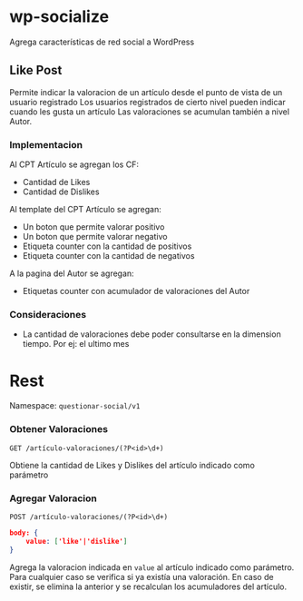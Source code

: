 # wp-socialize

Agrega características de red social a WordPress

## Like Post

Permite indicar la valoracion de un artículo desde el punto de vista de un usuario registrado
Los usuarios registrados de cierto nivel pueden indicar cuando les gusta un artículo
Las valoraciones se acumulan también a nivel Autor.

### Implementacion

Al CPT Artículo se agregan los CF:
+ Cantidad de Likes
+ Cantidad de Dislikes

Al template del CPT Artículo se agregan:
+ Un boton que permite valorar positivo
+ Un boton que permite valorar negativo
+ Etiqueta counter con la cantidad de positivos
+ Etiqueta counter con la cantidad de negativos

A la pagina del Autor se agregan:
+ Etiquetas counter con acumulador de valoraciones del Autor

### Consideraciones

+ La cantidad de valoraciones debe poder consultarse en la dimension tiempo. Por ej: el ultimo mes

# Rest

Namespace: ```questionar-social/v1```

### Obtener Valoraciones

```GET /artículo-valoraciones/(?P<id>\d+)```

Obtiene la cantidad de Likes y Dislikes del artículo indicado como parámetro

### Agregar Valoracion

```POST /artículo-valoraciones/(?P<id>\d+)```

```json
body: {
    value: ['like'|'dislike']
}
```
Agrega la valoracion indicada en ```value``` al artículo indicado como parámetro.
Para cualquier caso se verifica si ya existía una valoración. En caso de existir, se elimina la anterior y se recalculan los acumuladores del artículo.